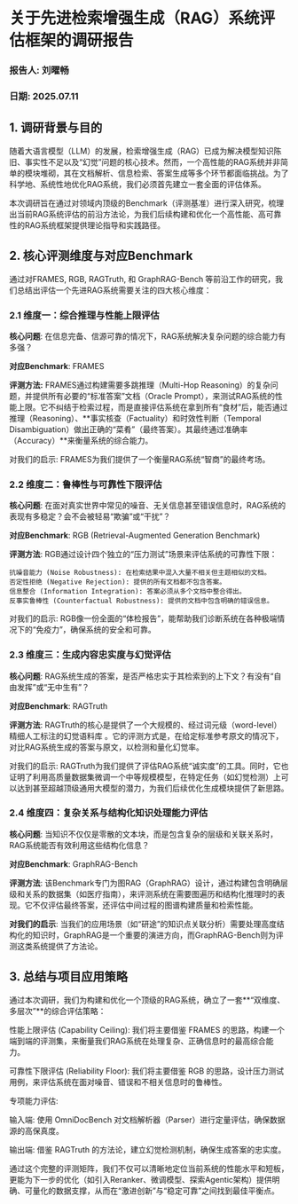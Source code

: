 # 关于先进检索增强生成（RAG）系统评估框架的调研报告

### 报告人: 刘曜畅

### 日期: 2025.07.11

## 1. 调研背景与目的
随着大语言模型（LLM）的发展，检索增强生成（RAG）已成为解决模型知识陈旧、事实性不足以及“幻觉”问题的核心技术。然而，一个高性能的RAG系统并非简单的模块堆砌，其在文档解析、信息检索、答案生成等多个环节都面临挑战。为了科学地、系统性地优化RAG系统，我们必须首先建立一套全面的评估体系。

本次调研旨在通过对领域内顶级的Benchmark（评测基准）进行深入研究，梳理出当前RAG系统评估的前沿方法论，为我们后续构建和优化一个高性能、高可靠性的RAG系统框架提供理论指导和实践路径。

## 2. 核心评测维度与对应Benchmark
通过对FRAMES, RGB, RAGTruth, 和 GraphRAG-Bench 等前沿工作的研究，我们总结出评估一个先进RAG系统需要关注的四大核心维度：

### 2.1 维度一：综合推理与性能上限评估

**核心问题**: 在信息完备、信源可靠的情况下，RAG系统解决复杂问题的综合能力有多强？

**对应Benchmark**: FRAMES

**评测方法:** FRAMES通过构建需要多跳推理（Multi-Hop Reasoning）的复杂问题，并提供所有必要的“标准答案”文档（Oracle Prompt），来测试RAG系统的性能上限。它不纠结于检索过程，而是直接评估系统在拿到所有“食材”后，能否通过推理（Reasoning）、**事实核查（Factuality）和时效性判断（Temporal Disambiguation）做出正确的“菜肴”（最终答案）。其最终通过准确率（Accuracy）**来衡量系统的综合能力。

对我们的启示: FRAMES为我们提供了一个衡量RAG系统“智商”的最终考场。

### 2.2 维度二：鲁棒性与可靠性下限评估
**核心问题**: 在面对真实世界中常见的噪音、无关信息甚至错误信息时，RAG系统的表现有多稳定？会不会被轻易“欺骗”或“干扰”？

**对应Benchmark**: RGB (Retrieval-Augmented Generation Benchmark)

**评测方法**: RGB通过设计四个独立的“压力测试”场景来评估系统的可靠性下限：

    抗噪音能力 (Noise Robustness): 在检索结果中混入大量不相关但主题相似的文档。  
    否定性拒绝 (Negative Rejection): 提供的所有文档都不包含答案。  
    信息整合 (Information Integration): 答案必须从多个文档中整合得出。  
    反事实鲁棒性 (Counterfactual Robustness): 提供的文档中包含明确的错误信息。  

对我们的启示: RGB像一份全面的“体检报告”，能帮助我们诊断系统在各种极端情况下的“免疫力”，确保系统的安全和可靠。

### 2.3 维度三：生成内容忠实度与幻觉评估
**核心问题**: RAG系统生成的答案，是否严格忠实于其检索到的上下文？有没有“自由发挥”或“无中生有”？

**对应Benchmark**: RAGTruth

**评测方法**: RAGTruth的核心是提供了一个大规模的、经过词元级（word-level）精细人工标注的幻觉语料库 。它的评测方式是，在给定标准参考原文的情况下，对比RAG系统生成的答案与原文，以检测和量化幻觉率。

对我们的启示: RAGTruth为我们提供了评估RAG系统“诚实度”的工具。同时，它也证明了利用高质量数据集微调一个中等规模模型，在特定任务（如幻觉检测）上可以达到甚至超越顶级通用大模型的潜力，为我们后续优化生成模块提供了新思路。

### 2.4 维度四：复杂关系与结构化知识处理能力评估
**核心问题**: 当知识不仅仅是零散的文本块，而是包含复杂的层级和关联关系时，RAG系统能否有效利用这些结构化信息？

**对应Benchmark**: GraphRAG-Bench

**评测方法**: 该Benchmark专门为图RAG（GraphRAG）设计，通过构建包含明确层级和关系的数据集（如医疗指南），来评测系统在需要图遍历和结构化推理时的表现。它不仅评估最终答案，还评估中间过程的图谱构建质量和检索性能。

**对我们的启示**: 当我们的应用场景（如“研途”的知识点关联分析）需要处理高度结构化的知识时，GraphRAG是一个重要的演进方向，而GraphRAG-Bench则为评测这类系统提供了方法论。

## 3. 总结与项目应用策略
通过本次调研，我们为构建和优化一个顶级的RAG系统，确立了一套**“双维度、多层次”**的综合评估策略：

性能上限评估 (Capability Ceiling): 我们将主要借鉴 FRAMES 的思路，构建一个端到端的评测集，来衡量我们RAG系统在处理复杂、正确信息时的最高综合能力。

可靠性下限评估 (Reliability Floor): 我们将主要借鉴 RGB 的思路，设计压力测试用例，来评估系统在面对噪音、错误和不相关信息时的鲁棒性。

专项能力评估:

输入端: 使用 OmniDocBench 对文档解析器（Parser）进行定量评估，确保数据源的高保真度。

输出端: 借鉴 RAGTruth 的方法论，建立幻觉检测机制，确保生成答案的忠实度。

通过这个完整的评测矩阵，我们不仅可以清晰地定位当前系统的性能水平和短板，更能为下一步的优化（如引入Reranker、微调模型、探索Agentic架构）提供明确、可量化的数据支撑，从而在“激进创新”与“稳定可靠”之间找到最佳平衡点。

